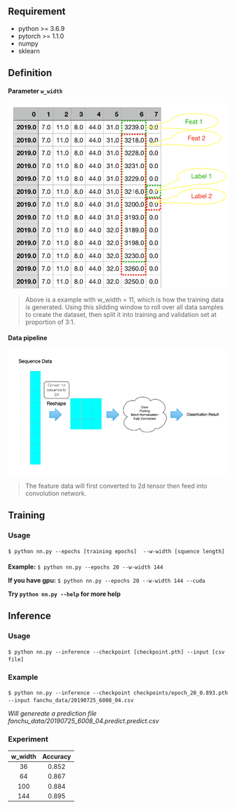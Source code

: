 ## Requirement
>
* python >= 3.6.9
* pytorch >= 1.1.0
* numpy
* sklearn

## Definition
#### Parameter `w_width`
![w_width](w_width.png)
> Above is a example with w_width = 11, which is how the training data is generated. Using this slidding window to roll over all data samples to create the dataset, then split it into training and validation set at proportion of 3:1.

#### Data pipeline
![data pipeline](data_pipeline.png)
> The feature data will first converted to 2d tensor then feed into convolution network.

## Training
### Usage
`$ python nn.py --epochs [training epochs]  --w-width [squence length]`
####
**Example:**
`$ python nn.py --epochs 20 --w-width 144`

**If you have gpu:**
`$ python nn.py --epochs 20 --w-width 144 --cuda`

**Try `python nn.py --help` for more help**

## Inference
### Usage
`$ python nn.py --inference --checkpoint [checkpoint.pth] --input [csv file]`
### Example

`$ python nn.py --inference --checkpoint checkpoints/epoch_20_0.893.pth --input fanchu_data/20190725_6008_04.csv `

*Will genereate a prediction file fanchu_data/20190725_6008_04.predict.predict.csv*

### Experiment
| w_width | Accuracy |
|:-------:|:--------:|
|    36   |   0.852  |
|    64   |   0.867  |
|   100   |   0.884  |
|   144   |   0.895  |
